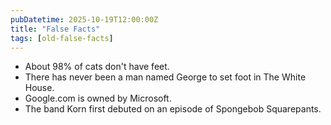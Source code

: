 ```yaml
---
pubDatetime: 2025-10-19T12:00:00Z
title: "False Facts"
tags: [old-false-facts]
---
```


- About 98% of cats don't have feet.
- There has never been a man named George to set foot in The White House.
- Google.com is owned by Microsoft.
- The band Korn first debuted on an episode of Spongebob Squarepants.
